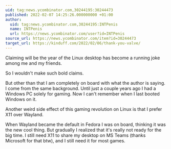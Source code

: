 ```yaml
---
uid: tag:news.ycombinator.com,30244195:30244473
published: 2022-02-07 14:25:26.000000000 +01:00
author:
  uid: tag:news.ycombinator.com,30244195:INTPenis
  name: INTPenis
  url: https://news.ycombinator.com/user?id=INTPenis
source_url: https://news.ycombinator.com/item?id=30244473
target_url: https://kinduff.com/2022/02/06/thank-you-valve/
---
```


Claiming  will be the year of the Linux desktop has become a running joke among me and my friends.

So I wouldn't make such bold claims.

But other than that I am completely on board with what the author is saying. I come from the same background. Until just a couple years ago I had a Windows PC solely for gaming. Now I can't remember when I last booted Windows on it.

Another weird side effect of this gaming revolution on Linux is that I prefer X11 over Wayland.

When Wayland became the default in Fedora I was on board, thinking it was the new cool thing. But gradually I realized that it's really not ready for the big time. I still need X11 to share my desktop on MS Teams (thanks Microsoft for that btw), and I still need it for most games.